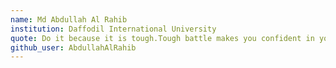 ```yaml
---
name: Md Abdullah Al Rahib
institution: Daffodil International University
quote: Do it because it is tough.Tough battle makes you confident in your life.
github_user: AbdullahAlRahib
---
```

